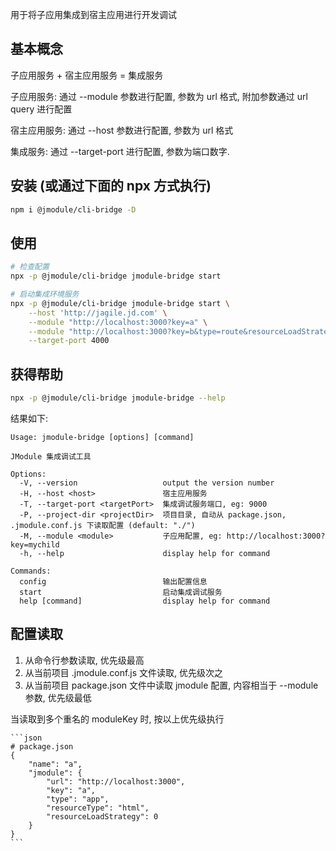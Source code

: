 用于将子应用集成到宿主应用进行开发调试

## 基本概念
子应用服务 + 宿主应用服务 = 集成服务

子应用服务: 通过 --module 参数进行配置, 参数为 url 格式, 附加参数通过 url query 进行配置

宿主应用服务: 通过 --host 参数进行配置, 参数为 url 格式

集成服务: 通过 --target-port 进行配置, 参数为端口数字.

## 安装 (或通过下面的 npx 方式执行)
```bash
npm i @jmodule/cli-bridge -D
```

## 使用
```bash
# 检查配置
npx -p @jmodule/cli-bridge jmodule-bridge start

# 启动集成环境服务 
npx -p @jmodule/cli-bridge jmodule-bridge start \
    --host 'http://jagile.jd.com' \
    --module "http://localhost:3000?key=a" \
    --module "http://localhost:3000?key=b&type=route&resourceLoadStrategy=1" \
    --target-port 4000
```

## 获得帮助
```bash
npx -p @jmodule/cli-bridge jmodule-bridge --help
```
结果如下:

    Usage: jmodule-bridge [options] [command]

    JModule 集成调试工具

    Options:
      -V, --version                   output the version number
      -H, --host <host>               宿主应用服务
      -T, --target-port <targetPort>  集成调试服务端口, eg: 9000
      -P, --project-dir <projectDir>  项目目录, 自动从 package.json, .jmodule.conf.js 下读取配置 (default: "./")
      -M, --module <module>           子应用配置, eg: http://localhost:3000?key=mychild
      -h, --help                      display help for command

    Commands:
      config                          输出配置信息
      start                           启动集成调试服务
      help [command]                  display help for command

## 配置读取
1. 从命令行参数读取, 优先级最高
2. 从当前项目 .jmodule.conf.js 文件读取, 优先级次之
3. 从当前项目 package.json 文件中读取 jmodule 配置, 内容相当于 --module 参数, 优先级最低

当读取到多个重名的 moduleKey 时, 按以上优先级执行

    ```json
    # package.json
    {
        "name": "a",
        "jmodule": {
            "url": "http://localhost:3000",
            "key": "a",
            "type": "app",
            "resourceType": "html",
            "resourceLoadStrategy": 0
        }
    }
    ```

